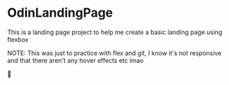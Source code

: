 # OdinLandingPage

This is a landing page project to help me create a basic landing page using flexbox

NOTE: This was just to practice with flex and git, I know it's not responsive and that there aren't any hover effects etc lmao

🍜
